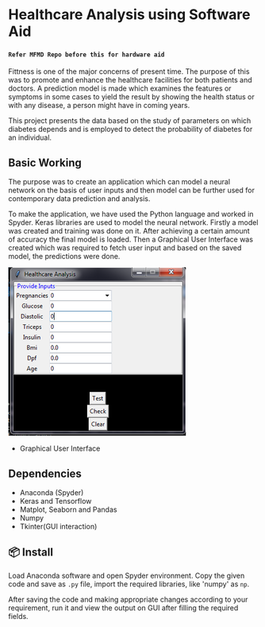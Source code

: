 # Healthcare Analysis using Software Aid

#### ` Refer MFMD Repo before this for hardware aid `

Fittness is one of the major concerns of present time. The purpose of this was to promote and enhance the healthcare facilities for both patients and doctors. A prediction model is made which examines the features or symptoms in some cases to yield the result by showing the health status or with any disease, a person might have in coming years.

This project presents the data based on the study of parameters on which diabetes depends and is employed to detect the probability of diabetes for an individual.

## Basic Working

The purpose was to create an application which can model a neural network on the basis of user inputs and then model can be further used for contemporary data prediction and analysis.

To make the application, we have used the Python language and worked in Spyder. Keras libraries are used to model the neural network. Firstly a model was created and training was done on it. After achieving a certain amount of accuracy the final model is loaded. Then a Graphical User Interface was created which was required to fetch user input and based on the saved model, the predictions were done.


![GUI output Diagram](gui.png)

- Graphical User Interface 


## Dependencies

- Anaconda (Spyder)
- Keras and Tensorflow
- Matplot, Seaborn and Pandas
- Numpy
- Tkinter(GUI interaction)

## 📦 Install

Load Anaconda software and open Spyder environment. Copy the given code and save as ```.py``` file, import the required libraries, like 'numpy' as ```np```. 

After saving the code and making appropriate changes according to your requirement, run it and view the output on GUI after filling the required fields. 
